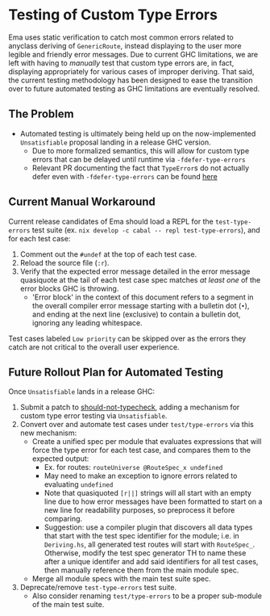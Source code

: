 # Testing of Custom Type Errors

Ema uses static verification to catch most common errors related to anyclass deriving of `GenericRoute`, instead displaying to the user more legible and friendly error messages. Due to current GHC limitations, we are left with having to _manually_ test that custom type errors are, in fact, displaying appropriately for various cases of improper deriving. That said, the current testing methodology has been designed to ease the transition over to future automated testing as GHC limitations are eventually resolved.

## The Problem

- Automated testing is ultimately being held up on the now-implemented `Unsatisfiable` proposal landing in a release GHC version.
  * Due to more formalized semantics, this will allow for custom type errors that can be delayed until runtime via `-fdefer-type-errors`
  * Relevant PR documenting the fact that `TypeError`s do not actually defer even with `-fdefer-type-errors` can be found [here](https://github.com/CRogers/should-not-typecheck/pull/15#issuecomment-502295932)

## Current Manual Workaround

Current release candidates of Ema should load a REPL for the `test-type-errors` test suite (ex. `nix develop -c cabal -- repl test-type-errors`), and for each test case:

1. Comment out the `#undef` at the top of each test case.
2. Reload the source file (`:r`).
3. Verify that the expected error message detailed in the error message quasiquote at the tail of each test case spec matches _at least one_ of the error blocks GHC is throwing.
    * 'Error block' in the context of this document refers to a segment in the overall compiler error message starting with a bulletin dot (`•`), and ending at the next line (exclusive) to contain a bulletin dot, ignoring any leading whitespace.

Test cases labeled `Low priority` can be skipped over as the errors they catch are not critical to the overall user experience.

## Future Rollout Plan for Automated Testing

Once `Unsatisfiable` lands in a release GHC:
1. Submit a patch to [should-not-typecheck](https://github.com/CRogers/should-not-typecheck), adding a mechanism for custom type error testing via `Unsatisfiable`.
2. Convert over and automate test cases under `test/type-errors` via this new mechanism:
    * Create a unified spec per module that evaluates expressions that will force the type error for each test case, and compares them to the expected output:
      * Ex. for routes: `routeUniverse @RouteSpec_x undefined`
      * May need to make an exception to ignore errors related to evaluating `undefined`
      * Note that quasiquoted `[r||]` strings will all start with an empty line due to how error messages have been formatted to start on a new line for readability purposes, so preprocess it before comparing.
      * Suggestion: use a compiler plugin that discovers all data types that start with the test spec identifier for the module; i.e. in `Deriving.hs`, all generated test routes will start with `RouteSpec_`. Otherwise, modify the test spec generator TH to name these after a unique identifer and add said identifiers for all test cases, then manually reference them from the main module spec. 
    * Merge all module specs with the main test suite spec.
2. Deprecate/remove `test-type-errors` test suite.
    * Also consider renaming `test/type-errors` to be a proper sub-module of the main test suite.
